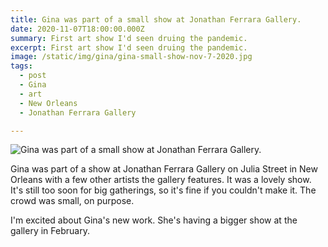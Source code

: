 ```yaml
---
title: Gina was part of a small show at Jonathan Ferrara Gallery.
date: 2020-11-07T18:00:00.000Z
summary: First art show I'd seen druing the pandemic.
excerpt: First art show I'd seen druing the pandemic.
image: /static/img/gina/gina-small-show-nov-7-2020.jpg
tags:
  - post 
  - Gina
  - art
  - New Orleans
  - Jonathan Ferrara Gallery

---
```


![Gina was part of a small show at Jonathan Ferrara Gallery.](/static/img/gina/gina-small-show-nov-7-2020.jpg "Gina was part of a small show at Jonathan Ferrara Gallery.")

Gina was part of a show at Jonathan Ferrara Gallery on Julia Street in New Orleans with a few other artists the gallery features. It was a lovely show. It's still too soon for big gatherings, so it's fine if you couldn't make it. The crowd was small, on purpose.

I'm excited about Gina's new work. She's having a bigger show at the gallery in February.